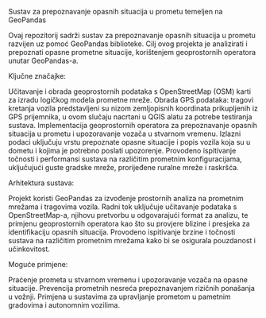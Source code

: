 Sustav za prepoznavanje opasnih situacija u prometu temeljen na GeoPandas

Ovaj repozitorij sadrži sustav za prepoznavanje opasnih situacija u prometu razvijen uz pomoć GeoPandas biblioteke. Cilj ovog projekta je analizirati i prepoznati opasne prometne situacije, korištenjem geoprostornih operatora unutar GeoPandas-a.

Ključne značajke:

Učitavanje i obrada geoprostornih podataka s OpenStreetMap (OSM) karti za izradu logičkog modela prometne mreže.
Obrada GPS podataka: tragovi kretanja vozila predstavljeni su nizom zemljopisnih koordinata prikupljenih iz GPS prijemnika, u ovom slučaju nacrtani u QGIS alatu za potrebe testiranja sustava.
Implementacija geoprostornih operatora za prepoznavanje opasnih situacija u prometu i upozoravanje vozača u stvarnom vremenu.
Izlazni podaci uključuju vrstu prepoznate opasne situacije i popis vozila koja su u dometu i kojima je potrebno poslati upozorenje.
Provodeno ispitivanje točnosti i performansi sustava na različitim prometnim konfiguracijama, uključujući guste gradske mreže, prorijeđene ruralne mreže i raskršća.

Arhitektura sustava:

Projekt koristi GeoPandas za izvođenje prostornih analiza na prometnim mrežama i tragovima vozila.
Radni tok uključuje učitavanje podataka s OpenStreetMap-a, njihovu pretvorbu u odgovarajući format za analizu, te primjenu geoprostornih operatora kao što su provjere blizine i presjeka za identifikaciju opasnih situacija.
Provodeno ispitivanje brzine i točnosti sustava na različitim prometnim mrežama kako bi se osigurala pouzdanost i učinkovitost.

Moguće primjene:

Praćenje prometa u stvarnom vremenu i upozoravanje vozača na opasne situacije.
Prevencija prometnih nesreća prepoznavanjem rizičnih ponašanja u vožnji.
Primjena u sustavima za upravljanje prometom u pametnim gradovima i autonomnim vozilima.
